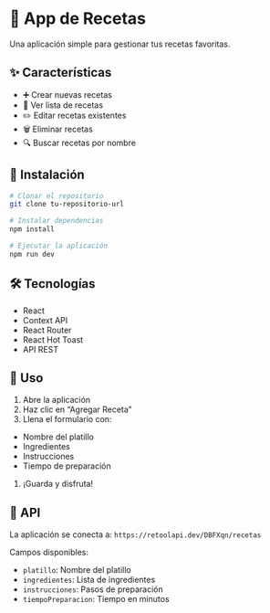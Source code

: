 # 🍳 App de Recetas

Una aplicación simple para gestionar tus recetas favoritas.

## ✨ Características

- ➕ Crear nuevas recetas
- 📖 Ver lista de recetas
- ✏️ Editar recetas existentes
- 🗑️ Eliminar recetas
- 🔍 Buscar recetas por nombre

## 🚀 Instalación

```bash
# Clonar el repositorio
git clone tu-repositorio-url

# Instalar dependencias
npm install

# Ejecutar la aplicación
npm run dev
```

## 🛠️ Tecnologías

- React
- Context API
- React Router
- React Hot Toast
- API REST

## 📱 Uso

1. Abre la aplicación
1. Haz clic en “Agregar Receta”
1. Llena el formulario con:
- Nombre del platillo
- Ingredientes
- Instrucciones
- Tiempo de preparación
1. ¡Guarda y disfruta!

## 🎯 API

La aplicación se conecta a: `https://retoolapi.dev/DBFXqn/recetas`

Campos disponibles:

- `platillo`: Nombre del platillo
- `ingredientes`: Lista de ingredientes
- `instrucciones`: Pasos de preparación
- `tiempoPreparacion`: Tiempo en minutos
